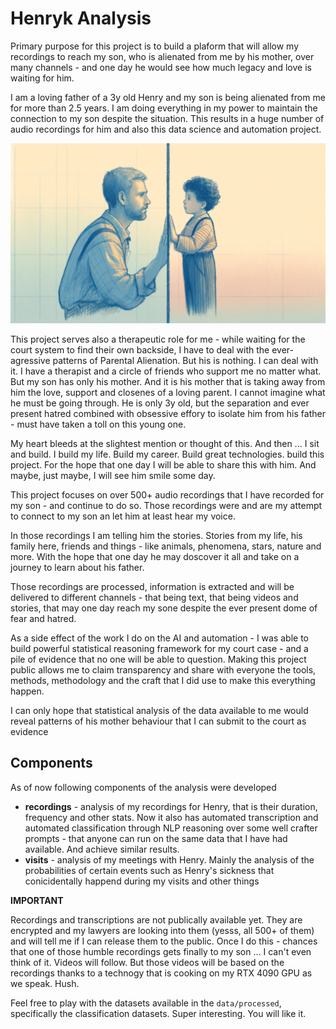 # Henryk Analysis
Primary purpose for this project is to build a plaform that will allow my recordings to reach my son, who is alienated from me by his mother, over many channels - and one day he would see how much legacy and love is waiting for him. 

I am a loving father of a 3y old Henry and my son is being alienated from me for more than 2.5 years. I am doing everything in my power to maintain the connection to my son despite the situation. This results in a huge number of audio recordings for him and also this data science and automation project.

![father-and-son-alienated](./.res/father_and_son_alienated.webp)

This project serves also a therapeutic role for me - while waiting
for the court system to find their own backside, I have to deal with the ever-agressive patterns of Parental Alienation. But his is nothing. I can deal with it. I have a therapist and a circle of friends who support me no matter what. But my son has only his mother.
And it is his mother that is taking away from him the love, support and closenes of a loving parent.
I cannot imagine what he must be going through. He is only 3y old, but the separation and ever present hatred combined with obsessive effory to isolate him from his father - must have taken a toll on this young one.

My heart bleeds at the slightest mention or thought of this. And then ... I sit and build.
I build my life. Build my career. Build great technologies. build this project. For the hope that one day I 
will be able to share this with him. And maybe, just maybe, I will see him smile some day.

This project focuses on over 500+ audio recordings that I have recorded for my son - and continue to do so. Those recordings were and are my attempt to connect to my son an let him at least hear my voice. 

In those recordings I am telling him the stories. Stories from my life, his family here, friends and things - like animals, phenomena, stars, nature and more. With the hope that one day he may doscover it all and take on a journey to learn about his father. 

Those recordings are processed, information is extracted and will be delivered to different channels - that being
text, that being videos and stories, that may one day reach my sone despite the ever present dome of fear and hatred.

As a side effect of the work I do on the AI and automation - I was able to build powerful statistical reasoning
framework for my court case - and a pile of evidence that no one will be able to question. Making this project
public allows me to claim transparency and share with everyone the tools, methods, methodology and the craft that
I did use to make this everything happen.

I can only hope that
statistical analysis of the data available to me would reveal patterns
of his mother behaviour that I can submit to the court as evidence

## Components
As of now following components of the analysis were developed

- **recordings** - analysis of my recordings for Henry, that is their duration, frequency and other stats. Now it also has automated transcription and automated classification through NLP reasoning over some well crafter prompts - that anyone can run on the same data that I have had available. And achieve similar results. 
- **visits** - analysis of my meetings with Henry. Mainly the analysis of the probabilities of certain events such as Henry's sickness that conicidentally happend during my visits and other things

**IMPORTANT**

Recordings and transcriptions are not publically available yet. They are encrypted and my lawyers are looking into them (yesss, all 500+ of them) and will tell me if I can release them to the public. Once I do this - chances that one of those humble recordings gets finally to my son ... I can't even think of it. Videos will follow. But those videos will be based on the recordings thanks to a technogy that is cooking on my RTX 4090 GPU as we speak. Hush. 

Feel free to play with the datasets available in the `data/processed`, specifically the classification datasets. Super interesting. You will like it. 
